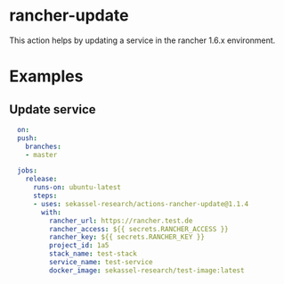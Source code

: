 # rancher-update

This action helps by updating a service in the rancher 1.6.x environment. 

# Examples

## Update service

```yaml
  on:
  push:
    branches:
    - master

  jobs:
    release:
      runs-on: ubuntu-latest
      steps:
      - uses: sekassel-research/actions-rancher-update@1.1.4
        with:
          rancher_url: https://rancher.test.de
          rancher_access: ${{ secrets.RANCHER_ACCESS }}
          rancher_key: ${{ secrets.RANCHER_KEY }}
          project_id: 1a5
          stack_name: test-stack
          service_name: test-service
          docker_image: sekassel-research/test-image:latest
          
```
